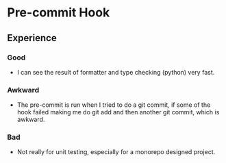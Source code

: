# Pre-commit Hook

## Experience 

### Good

- I can see the result of formatter and type checking (python) very fast.

### Awkward

- The pre-commit is run when I tried to do a git commit, if some of the hook failed making me do git add and then another git commit, which is awkward.

### Bad

- Not really for unit testing, especially for a monorepo designed project.

